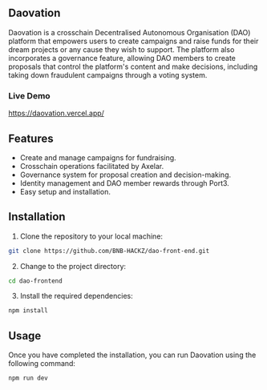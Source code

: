 ## Daovation

Daovation is a crosschain Decentralised Autonomous Organisation (DAO) platform that empowers users to create campaigns and raise funds for their dream projects or any cause they wish to support. The platform also incorporates a governance feature, allowing DAO members to create proposals that control the platform's content and make decisions, including taking down fraudulent campaigns through a voting system.

### Live Demo
https://daovation.vercel.app/

## Features
* Create and manage campaigns for fundraising.
* Crosschain operations facilitated by Axelar.
* Governance system for proposal creation and decision-making.
* Identity management and DAO member rewards through Port3.
* Easy setup and installation.

## Installation
1. Clone the repository to your local machine: 
```bash
git clone https://github.com/BNB-HACKZ/dao-front-end.git

```
2. Change to the project directory: 
```bash
cd dao-frontend
```
3. Install the required dependencies: 
```bash
npm install
```
## Usage
Once you have completed the installation, you can run Daovation using the following 
command: 
```bash
npm run dev
```
